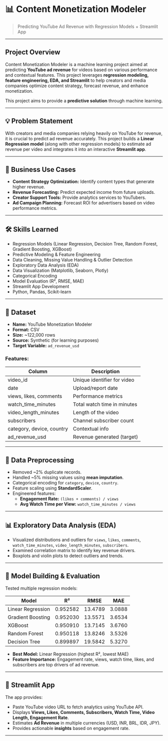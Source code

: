 # 📊 Content Monetization Modeler  

> Predicting YouTube Ad Revenue with Regression Models + Streamlit App  

---

## Project Overview

Content Monetization Modeler is a machine learning project aimed at predicting **YouTube ad revenue** for videos based on various performance and contextual features. This project leverages **regression modeling, feature engineering, EDA, and Streamlit** to help creators and media companies optimize content strategy, forecast revenue, and enhance monetization.

This project aims to provide a **predictive solution** through machine learning.  


---

## 💡 Problem Statement

With creators and media companies relying heavily on YouTube for revenue, it is crucial to predict ad revenue accurately. This project builds a **Linear Regression model** (along with other regression models) to estimate ad revenue per video and integrates it into an interactive **Streamlit app**.

---

## 🎯 Business Use Cases

- **Content Strategy Optimization:** Identify content types that generate higher revenue.  
- **Revenue Forecasting:** Predict expected income from future uploads.  
- **Creator Support Tools:** Provide analytics services to YouTubers.  
- **Ad Campaign Planning:** Forecast ROI for advertisers based on video performance metrics.

---

## 🛠 Skills Learned

- Regression Models (Linear Regression, Decision Tree, Random Forest, Gradient Boosting, XGBoost)  
- Predictive Modeling & Feature Engineering  
- Data Cleaning, Missing Value Handling & Outlier Detection  
- Exploratory Data Analysis (EDA)  
- Data Visualization (Matplotlib, Seaborn, Plotly)  
- Categorical Encoding  
- Model Evaluation (R², RMSE, MAE)  
- Streamlit App Development  
- Python, Pandas, Scikit-learn

---

## 📂 Dataset

- **Name:** YouTube Monetization Modeler  
- **Format:** CSV  
- **Size:** ~122,000 rows  
- **Source:** Synthetic (for learning purposes)  
- **Target Variable:** `ad_revenue_usd`

### Features:

| Column                  | Description                                                      |
|-------------------------|------------------------------------------------------------------|
| video_id                | Unique identifier for video                                       |
| date                    | Upload/report date                                                |
| views, likes, comments  | Performance metrics                                               |
| watch_time_minutes      | Total watch time in minutes                                       |
| video_length_minutes    | Length of the video                                              |
| subscribers             | Channel subscriber count                                          |
| category, device, country | Contextual info                                                 |
| ad_revenue_usd          | Revenue generated (target)                                        |

---

## 🧹 Data Preprocessing

- Removed ~2% duplicate records.  
- Handled ~5% missing values using **mean imputation**.  
- Categorical encoding for `category`, `device`, `country`.  
- Feature scaling using **StandardScaler**.  
- Engineered features:
  - **Engagement Rate:** `(likes + comments) / views`  
  - **Avg Watch Time per View:** `watch_time_minutes / views`  

---

## 📊 Exploratory Data Analysis (EDA)

- Visualized distributions and outliers for `views`, `likes`, `comments`, `watch_time_minutes`, `video_length_minutes`, `subscribers`.  
- Examined correlation matrix to identify key revenue drivers.  
- Boxplots and violin plots to detect outliers and trends.  

---

## 🤖 Model Building & Evaluation

Tested multiple regression models:

| Model               | R²       | RMSE     | MAE      |
|--------------------|----------|----------|----------|
| Linear Regression  | 0.952582 | 13.4789  | 3.0888   |
| Gradient Boosting  | 0.952030 | 13.5571  | 3.6534   |
| XGBoost            | 0.950910 | 13.7145  | 3.6760   |
| Random Forest      | 0.950118 | 13.8246  | 3.5326   |
| Decision Tree      | 0.899897 | 19.5842  | 5.3270   |

- **Best Model:** Linear Regression (highest R², lowest MAE)  
- **Feature Importance:** Engagement rate, views, watch time, likes, and subscribers are top drivers of ad revenue.

---

## 🚀 Streamlit App

The app provides:

- Paste YouTube video URL to fetch analytics using YouTube API.  
- Displays **Views, Likes, Comments, Subscribers, Watch Time, Video Length, Engagement Rate**.  
- Estimates **Ad Revenue** in multiple currencies (USD, INR, BRL, IDR, JPY).  
- Provides actionable **insights** based on engagement rate.

---





